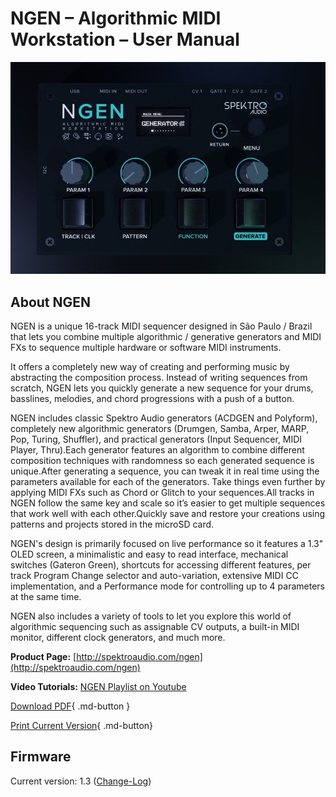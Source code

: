 # NGEN – Algorithmic MIDI Workstation – User Manual

![](images/NGEN_PromoImage.jpeg)

## About NGEN

NGEN is a unique 16-track MIDI sequencer designed in São Paulo / Brazil that lets you combine multiple algorithmic / generative generators and MIDI FXs to sequence multiple hardware or software MIDI instruments.

It offers a completely new way of creating and performing music by abstracting the composition process. Instead of writing sequences from scratch, NGEN lets you quickly generate a new sequence for your drums, basslines, melodies, and chord progressions with a push of a button.

NGEN includes classic Spektro Audio generators (ACDGEN and Polyform), completely new algorithmic generators (Drumgen, Samba, Arper, MARP, Pop, Turing, Shuffler), and  practical generators (Input Sequencer, MIDI Player, Thru).Each generator features an algorithm to combine different composition techniques with randomness so each generated sequence is unique.After generating a sequence, you can tweak it in real time using the parameters available for each of the generators. Take things even further by applying MIDI FXs such as Chord or Glitch to your sequences.All tracks in NGEN follow the same key and scale so it’s easier to get multiple sequences that work well with each other.Quickly save and restore your creations using patterns and projects stored in the microSD card.

NGEN's design is primarily focused on live performance so it features a 1.3" OLED screen, a minimalistic and easy to read interface, mechanical switches (Gateron Green), shortcuts for accessing different features, per track Program Change selector and auto-variation, extensive MIDI CC implementation, and a Performance mode for controlling up to 4 parameters at the same time.

NGEN also includes a variety of tools to let you explore this world of algorithmic sequencing such as assignable CV outputs, a built-in MIDI monitor, different clock generators, and much more.

**Product Page:** [http://spektroaudio.com/ngen](http://spektroaudio.com/ngen)

**Video Tutorials:** [NGEN Playlist on Youtube](http://spektroaudio.com/ngen)

[Download PDF](https://dnjnjjoz9zg1x.cloudfront.net/usermanual/NGENUserManual1.3.pdf){ .md-button }

[Print Current Version](https://ngen.spektroaudio.com/print_page/){ .md-button}


## Firmware

Current version: 1.3 ([Change-Log](firmwareupdate.md#change-log))
